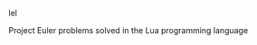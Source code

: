 lel







































































































Project Euler problems solved in the Lua programming language 
